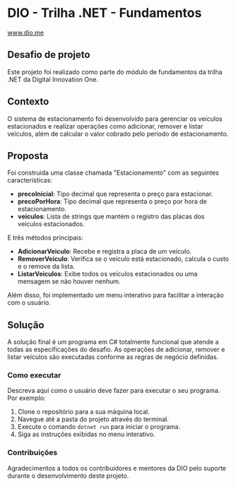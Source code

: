 # DIO - Trilha .NET - Fundamentos
www.dio.me

## Desafio de projeto
Este projeto foi realizado como parte do módulo de fundamentos da trilha .NET da Digital Innovation One.

## Contexto
O sistema de estacionamento foi desenvolvido para gerenciar os veículos estacionados e realizar operações como adicionar, remover e listar veículos, além de calcular o valor cobrado pelo período de estacionamento.

## Proposta
Foi construída uma classe chamada "Estacionamento" com as seguintes características:

- **precoInicial**: Tipo decimal que representa o preço para estacionar.
- **precoPorHora**: Tipo decimal que representa o preço por hora de estacionamento.
- **veiculos**: Lista de strings que mantém o registro das placas dos veículos estacionados.

E três métodos principais:

- **AdicionarVeiculo**: Recebe e registra a placa de um veículo.
- **RemoverVeiculo**: Verifica se o veículo está estacionado, calcula o custo e o remove da lista.
- **ListarVeiculos**: Exibe todos os veículos estacionados ou uma mensagem se não houver nenhum.

Além disso, foi implementado um menu interativo para facilitar a interação com o usuário.

## Solução
A solução final é um programa em C# totalmente funcional que atende a todas as especificações do desafio. As operações de adicionar, remover e listar veículos são executadas conforme as regras de negócio definidas.

### Como executar
Descreva aqui como o usuário deve fazer para executar o seu programa. Por exemplo:
1. Clone o repositório para a sua máquina local.
2. Navegue até a pasta do projeto através do terminal.
3. Execute o comando `dotnet run` para iniciar o programa.
4. Siga as instruções exibidas no menu interativo.

### Contribuições
Agradecimentos a todos os contribuidores e mentores da DIO pelo suporte durante o desenvolvimento deste projeto.

